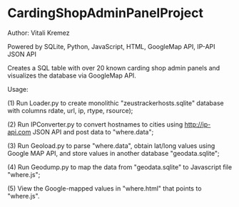 # CardingShopAdminPanelProject

Author: Vitali Kremez

Powered by SQLite, Python, JavaScript, HTML, GoogleMap API, IP-API JSON API

Creates a SQL table with over 20 known carding shop admin panels and visualizes the database via GoogleMap API.

Usage:

(1) Run Loader.py to create monolithic "zeustrackerhosts.sqlite" database with columns rdate, url, ip, rtype, rsource);

(2) Run IPConverter.py to convert hostnames to cities using http://ip-api.com JSON API and post data to "where.data";

(3) Run Geoload.py to parse "where.data", obtain lat/long values using Google MAP API, and store values in another database "geodata.sqlite";

(4) Run Geodump.py to map the data from "geodata.sqlite" to Javascript file "where.js";

(5) View the Google-mapped values in "where.html" that points to "where.js".

